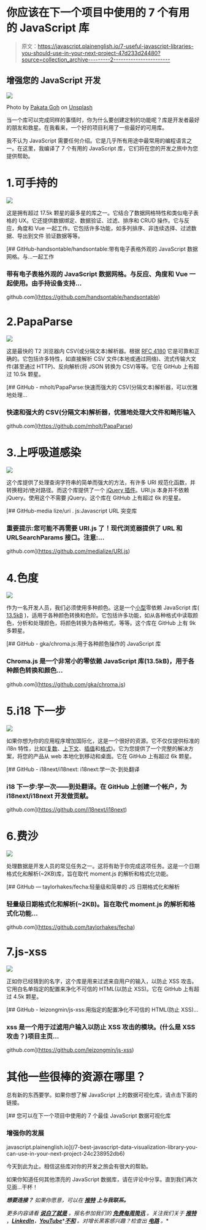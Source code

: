 # 你应该在下一个项目中使用的 7 个有用的 JavaScript 库

> 原文：<https://javascript.plainenglish.io/7-useful-javascript-libraries-you-should-use-in-your-next-project-47d233d24480?source=collection_archive---------2----------------------->

## 增强您的 JavaScript 开发

![](img/5bb74f4874368613e88ea5431d3f0535.png)

Photo by [Pakata Goh](https://unsplash.com/@pakata?utm_source=unsplash&utm_medium=referral&utm_content=creditCopyText) on [Unsplash](https://unsplash.com/s/photos/programming?utm_source=unsplash&utm_medium=referral&utm_content=creditCopyText)

当一个库可以完成同样的事情时，你为什么要创建定制的功能呢？库是开发者最好的朋友和救星。在我看来，一个好的项目利用了一些最好的可用库。

我不认为 JavaScript 需要任何介绍。它是几乎所有用途中最常用的编程语言之一。在这里，我编译了 7 个有用的 JavaScript 库，它们将在您的开发之旅中为您提供帮助。

# 1.可手持的

![](img/0a745c8b2a35389b8fd8822cc4c50840.png)

这是拥有超过 17.5k 颗星的最多星的库之一。它结合了数据网格特性和类似电子表格的 UX。它还提供数据绑定、数据验证、过滤、排序和 CRUD 操作。它与反应，角度和 Vue 一起工作。它包括许多功能，如多列排序、非连续选择、过滤数据、导出到文件
验证数据等等。

[](https://github.com/handsontable/handsontable) [## GitHub-handsontable/handsontable:带有电子表格外观的 JavaScript 数据网格。与…一起工作

### 带有电子表格外观的 JavaScript 数据网格。与反应、角度和 Vue 一起使用。由手持设备支持…

github.com](https://github.com/handsontable/handsontable) 

# 2.PapaParse

![](img/a2040dd1401ab53269051b75e387ffe4.png)

这是最快的 T2 浏览器内 CSV(或分隔文本)解析器。根据 [RFC 4180](https://tools.ietf.org/html/rfc4180) 它是可靠和正确的。它包括许多特性，如直接解析 CSV 文件(本地或通过网络)、流式传输大文件(甚至通过 HTTP)、反向解析(将 JSON 转换为 CSV)等等。它在 GitHub 上有超过 10.5k 颗星。

[](https://github.com/mholt/PapaParse) [## GitHub - mholt/PapaParse:快速而强大的 CSV(分隔文本)解析器，可以优雅地处理…

### 快速和强大的 CSV(分隔文本)解析器，优雅地处理大文件和畸形输入

github.com](https://github.com/mholt/PapaParse) 

# 3.上呼吸道感染

![](img/01caf2429ec7dbae7f2820b7f1f50c98.png)

这个库提供了处理查询字符串的简单而强大的方法，有许多 URI 规范化函数，并转换相对/绝对路径。而这个库提供了一个 [jQuery 插件](http://medialize.github.io/URI.js/jquery-uri-plugin.html)。URI.js 本身并不依赖 jQuery。使用这个不需要 jQuery。这个库在 GitHub 上有超过 6k 的星星。

[](https://github.com/medialize/URI.js) [## GitHub-media lize/uri . js:Javascript URL 突变库

### 重要提示:您可能不再需要 URI.js 了！现代浏览器提供了 URL 和 URLSearchParams 接口。注意:…

github.com](https://github.com/medialize/URI.js) 

# 4.色度

![](img/eaa042c1a43c775203458f904aef5e44.png)

作为一名开发人员，我们必须使用多种颜色。这是一个[小型](https://bundlephobia.com/result?p=chroma-js)零依赖 JavaScript 库( [13.5kB](https://bundlephobia.com/result?p=chroma-js) )，适用于各种颜色转换和色阶。它包括许多功能，如从各种格式中读取颜色，分析和处理颜色，将颜色转换为各种格式，等等。这个库在 GitHub 上有 9k 多颗星。

[](https://github.com/gka/chroma.js) [## GitHub - gka/chroma.js:用于各种颜色操作的 JavaScript 库

### Chroma.js 是一个非常小的零依赖 JavaScript 库(13.5kB)，用于各种颜色转换和颜色…

github.com](https://github.com/gka/chroma.js) 

# 5.i18 下一步

![](img/0384e008a0b235071bfc41bbd9bba2b6.png)

如果你想为你的应用程序增加国际化，这是一个很好的资源。它不仅仅提供标准的 i18n 特性，比如([复数](/translation-function/plurals)、[上下文](/translation-function/context)、[插值](/translation-function/interpolation)和[格式](/translation-function/formatting))。它为您提供了一个完整的解决方案，将您的产品从 web 本地化到移动和桌面。它在 GitHub 上有超过 6k 颗星。

[](https://github.com/i18next/i18next) [## GitHub - i18next/i18next: i18next:学一次-到处翻译

### i18 下一步:学一次——到处翻译。在 GitHub 上创建一个帐户，为 i18next/i18next 开发做贡献。

github.com](https://github.com/i18next/i18next) 

# 6.费沙

![](img/82ced05ed7243cd8ba05913dd9ab9008.png)

处理数据是开发人员的常见任务之一。这将有助于你完成这项任务。这是一个日期格式化和解析(~2KB)库，旨在取代 moment.js 的解析和格式化功能。

 [## GitHub — taylorhakes/fecha:轻量级和简单的 JS 日期格式化和解析

### 轻量级日期格式化和解析(~2KB)。旨在取代 moment.js 的解析和格式化功能…

github.com](https://github.com/taylorhakes/fecha) 

# 7.js-xss

![](img/82578a03e9063573ec30afa01be6df0d.png)

正如你已经猜到的名字，这个库是用来过滤来自用户的输入，以防止 XSS 攻击。它用白名单指定的配置来净化不可信的 HTML(以防止 XSS)。它在 GitHub 上有超过 4.5k 颗星。

[](https://github.com/leizongmin/js-xss) [## GitHub - leizongmin/js-xss:用指定的配置净化不可信的 HTML(防止 XSS)…

### xss 是一个用于过滤用户输入以防止 XSS 攻击的模块。(什么是 XSS 攻击？)项目主页…

github.com](https://github.com/leizongmin/js-xss) 

# 其他一些很棒的资源在哪里？

总有新的东西要学。如果你想了解 JavaScript 上的数据可视化库，请点击下面的链接。

[](/7-best-javascript-data-visualization-library-you-can-use-in-your-next-project-24c238952db6) [## 您可以在下一个项目中使用的 7 个最佳 JavaScript 数据可视化库

### 增强你的发展

javascript.plainenglish.io](/7-best-javascript-data-visualization-library-you-can-use-in-your-next-project-24c238952db6) 

今天到此为止。相信这些库对你的开发之旅会有很大的帮助。

如果你知道任何其他漂亮的 JavaScript 数据库，请在评论中分享。直到我们再次见面…干杯！

***想要连接？*** *如果你愿意，可以在* [***推特***](https://twitter.com/FarhanTanvirBD) ***上与我联系。***

*更多内容请看* [***说白了就是***](https://plainenglish.io/) *。报名参加我们的* [***免费每周简讯***](http://newsletter.plainenglish.io/) *。关注我们关于* [***推特***](https://twitter.com/inPlainEngHQ) ，[***LinkedIn***](https://www.linkedin.com/company/inplainenglish/)*，*[***YouTube***](https://www.youtube.com/channel/UCtipWUghju290NWcn8jhyAw)*[***不和***](https://discord.gg/GtDtUAvyhW) *。对增长黑客感兴趣？检查出* [***电路***](https://circuit.ooo/) *。**